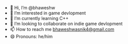 - 👋 Hi, I’m @bhaweshw
- 👀 I’m interested in game devlopment
- 🌱 I’m currently learning C++
- 💞️ I’m looking to collaborate on indie game devlopment
- 📫 How to reach me bhaweshwasnik4@gmail.com
- 😄 Pronouns: he/him


<!---
bhaweshw/bhaweshw is a ✨ special ✨ repository because its `README.md` (this file) appears on your GitHub profile.
You can click the Preview link to take a look at your changes.
--->
